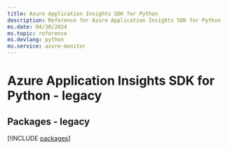 ```yaml
---
title: Azure Application Insights SDK for Python
description: Reference for Azure Application Insights SDK for Python
ms.date: 04/30/2024
ms.topic: reference
ms.devlang: python
ms.service: azure-monitor
---
```

# Azure Application Insights SDK for Python - legacy
## Packages - legacy
[!INCLUDE [packages](application-insights-index.md)]
